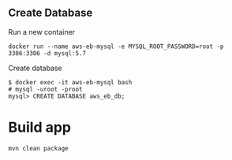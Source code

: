 ## Create Database

Run a new container
```
docker run --name aws-eb-mysql -e MYSQL_ROOT_PASSWORD=root -p 3306:3306 -d mysql:5.7
```

Create database
```
$ docker exec -it aws-eb-mysql bash
# mysql -uroot -proot
mysql> CREATE DATABASE aws_eb_db;
```

# Build app

```
mvn clean package
```